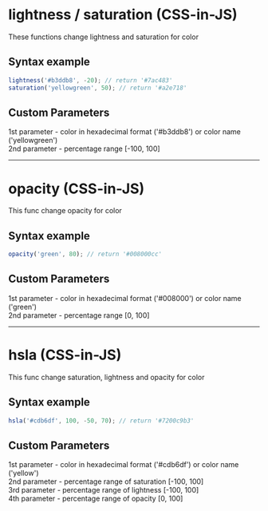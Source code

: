 # lightness / saturation (CSS-in-JS)
These functions change lightness and saturation for color

## Syntax example
```js
lightness('#b3ddb8', -20); // return '#7ac483' 
saturation('yellowgreen', 50); // return '#a2e718'
```
## Custom Parameters
1st parameter - color in hexadecimal format ('#b3ddb8') or color name ('yellowgreen')<br>
2nd parameter - percentage range [-100, 100]<br>

---

# opacity (CSS-in-JS)
This func change opacity for color

## Syntax example
```js
opacity('green', 80); // return '#008000cc' 
```
## Custom Parameters
1st parameter - color in hexadecimal format ('#008000') or color name ('green')<br>
2nd parameter - percentage range [0, 100]<br>

---

# hsla (CSS-in-JS)
This func change saturation, lightness and opacity for color

## Syntax example
```js
hsla('#cdb6df', 100, -50, 70); // return '#7200c9b3'
```
## Custom Parameters
1st parameter - color in hexadecimal format ('#cdb6df') or color name ('yellow')<br>
2nd parameter - percentage range of saturation [-100, 100]<br>
3rd parameter - percentage range of lightness [-100, 100]<br>
4th parameter - percentage range of opacity [0, 100]<br>
